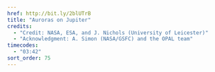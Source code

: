 ```yaml
---
href: http://bit.ly/2blUTrB
title: "Auroras on Jupiter"
credits:
  - "Credit: NASA, ESA, and J. Nichols (University of Leicester)"
  - "Acknowledgment: A. Simon (NASA/GSFC) and the OPAL team"
timecodes:
  - "03:42"
sort_order: 75
---
```

